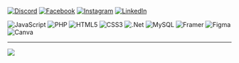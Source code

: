 
[![Discord](https://img.shields.io/badge/Discord-%237289DA.svg?logo=discord&logoColor=white)](https://discordapp.com/users/GabZ#4983) [![Facebook](https://img.shields.io/badge/Facebook-%231877F2.svg?logo=Facebook&logoColor=white)](https://facebook.com/jrrmygb) [![Instagram](https://img.shields.io/badge/Instagram-%23E4405F.svg?logo=Instagram&logoColor=white)](https://instagram.com/jrrmygb_) [![LinkedIn](https://img.shields.io/badge/LinkedIn-%230077B5.svg?logo=linkedin&logoColor=white)](https://linkedin.com/in/jerremygb) 

![JavaScript](https://img.shields.io/badge/javascript-%23323330.svg?style=for-the-badge&logo=javascript&logoColor=%23F7DF1E) ![PHP](https://img.shields.io/badge/php-%23777BB4.svg?style=for-the-badge&logo=php&logoColor=white) ![HTML5](https://img.shields.io/badge/html5-%23E34F26.svg?style=for-the-badge&logo=html5&logoColor=white) ![CSS3](https://img.shields.io/badge/css3-%231572B6.svg?style=for-the-badge&logo=css3&logoColor=white) ![.Net](https://img.shields.io/badge/.NET-5C2D91?style=for-the-badge&logo=.net&logoColor=white) ![MySQL](https://img.shields.io/badge/mysql-%2300f.svg?style=for-the-badge&logo=mysql&logoColor=white) ![Framer](https://img.shields.io/badge/Framer-black?style=for-the-badge&logo=framer&logoColor=blue) 	![Figma](https://img.shields.io/badge/figma-%23F24E1E.svg?style=for-the-badge&logo=figma&logoColor=white) ![Canva](https://img.shields.io/badge/Canva-%2300C4CC.svg?style=for-the-badge&logo=Canva&logoColor=white)


---
[![](https://visitcount.itsvg.in/api?id=Jerremygab&icon=9&color=0)](https://visitcount.itsvg.in)

<!-- Proudly created with GPRM ( https://gprm.itsvg.in ) -->

